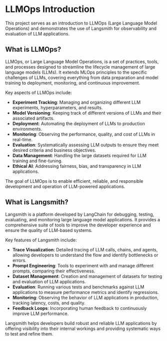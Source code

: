 # LLMOps Introduction

This project serves as an introduction to LLMOps (Large Language Model Operations) and demonstrates the use of Langsmith for observability and evaluation of LLM applications.

## What is LLMOps?

LLMOps, or Large Language Model Operations, is a set of practices, tools, and processes designed to streamline the lifecycle management of large language models (LLMs). It extends MLOps principles to the specific challenges of LLMs, covering everything from data preparation and model training to deployment, monitoring, and continuous improvement.

Key aspects of LLMOps include:
- **Experiment Tracking**: Managing and organizing different LLM experiments, hyperparameters, and results.
- **Model Versioning**: Keeping track of different versions of LLMs and their associated artifacts.
- **Deployment**: Automating the deployment of LLMs to production environments.
- **Monitoring**: Observing the performance, quality, and cost of LLMs in real-time.
- **Evaluation**: Systematically assessing LLM outputs to ensure they meet desired criteria and business objectives.
- **Data Management**: Handling the large datasets required for LLM training and fine-tuning.
- **Ethical AI**: Addressing fairness, bias, and transparency in LLM applications.

The goal of LLMOps is to enable efficient, reliable, and responsible development and operation of LLM-powered applications.

## What is Langsmith?

Langsmith is a platform developed by LangChain for debugging, testing, evaluating, and monitoring large language model applications. It provides a comprehensive suite of tools to improve the developer experience and ensure the quality of LLM-based systems.

Key features of Langsmith include:
- **Trace Visualization**: Detailed tracing of LLM calls, chains, and agents, allowing developers to understand the flow and identify bottlenecks or errors.
- **Prompt Engineering**: Tools to experiment with and manage different prompts, comparing their effectiveness.
- **Dataset Management**: Creation and management of datasets for testing and evaluation of LLM applications.
- **Evaluation**: Running various tests and benchmarks against LLM applications to measure performance metrics and identify regressions.
- **Monitoring**: Observing the behavior of LLM applications in production, tracking latency, costs, and quality.
- **Feedback Loops**: Incorporating human feedback to continuously improve LLM performance.

Langsmith helps developers build robust and reliable LLM applications by offering visibility into their internal workings and providing systematic ways to test and refine them.